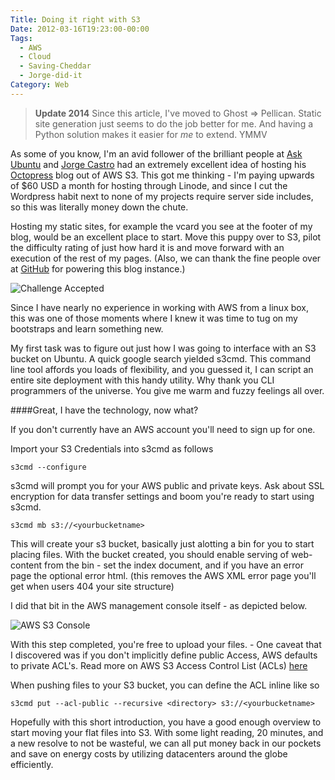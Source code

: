 ```yaml
---
Title: Doing it right with S3
Date: 2012-03-16T19:23:00-00:00
Tags:
  - AWS
  - Cloud
  - Saving-Cheddar
  - Jorge-did-it
Category: Web
---
```


> **Update 2014** Since this article, I've moved to Ghost => Pellican. Static site generation just seems to do the job better for me. And having a Python solution makes it easier for *me* to extend. YMMV

As some of you know, I'm an avid follower of the brilliant people at [Ask Ubuntu](http://www.askubuntu.com) and [Jorge Castro](http://www.jorgecastro.org) had an extremely excellent idea of hosting his [Octopress](http://www.octopress.org) blog out of AWS S3. This got me thinking - I'm paying upwards of $60 USD a month for hosting through Linode, and since I cut the Wordpress habit next to none of my projects require server side includes, so this was literally money down the chute.

Hosting my static sites, for example the vcard you see at the footer of my blog, would be an excellent place to start. Move this puppy over to S3, pilot the difficulty rating of just how hard it is and move forward with an execution of the rest of my pages. (Also, we can thank the fine people over at [GitHub](http://www.github.com) for powering this blog instance.)

![Challenge Accepted](/images/2012/March/challenge_accepted.png)

Since I have nearly no experience in working with AWS from a linux box, this was one of those moments where I knew it was time to tug on my bootstraps and learn something new.

My first task was to figure out just how I was going to interface with an S3 bucket on Ubuntu. A quick google search yielded s3cmd. This command line tool affords you loads of flexibility, and you guessed it, I can script an entire site deployment with this handy utility. Why thank you CLI programmers of the universe. You give me warm and fuzzy feelings all over.


####Great, I have the technology, now what?

If you don't currently have an AWS account you'll need to sign up for one.

Import your S3 Credentials into s3cmd as follows

    s3cmd --configure

s3cmd will prompt you for your AWS public and private keys. Ask about SSL encryption for data transfer settings and boom you're ready to start using s3cmd.

    s3cmd mb s3://<yourbucketname>

This will create your s3 bucket, basically just alotting a bin for you to start placing files. With the bucket created, you should enable serving of web-content from the bin - set the index document, and if you have an error page the optional error html. (this removes the AWS XML error page you'll get when users 404 your site structure)

I did that bit in the AWS management console itself - as depicted below.

![AWS S3 Console](/images/2012/March/s3_console.png)

With this step completed, you're free to upload your files. - One caveat that I discovered was if you don't implicitly define public Access, AWS defaults to private ACL's. Read more on AWS S3 Access Control List (ACLs) [here](http://aws.amazon.com/articles/5050)

When pushing files to your S3 bucket, you can define the ACL inline like so

    s3cmd put --acl-public --recursive <directory> s3://<yourbucketname>

Hopefully with this short introduction, you have a good enough overview to start moving your flat files into S3. With some light reading, 20 minutes, and a new resolve to not be wasteful, we can all put money back in our pockets and save on energy costs by utilizing datacenters around the globe efficiently.
